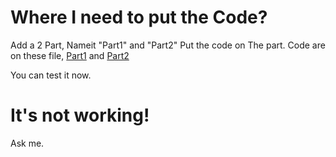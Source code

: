 # Where I need to put the Code? # 

Add a 2 Part, Nameit "Part1" and "Part2" Put the code on The part. Code are on these file, [Part1](https://github.com/cutepaiico/RobloxTeleportPad/blob/main/Part1) and [Part2](https://github.com/cutepaiico/RobloxTeleportPad/blob/main/Part2)

You can test it now.

# It's not working! #

Ask me.

